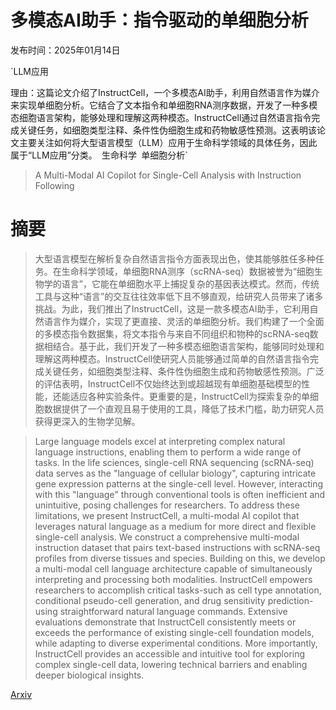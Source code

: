 # 多模态AI助手：指令驱动的单细胞分析

发布时间：2025年01月14日

`LLM应用

理由：这篇论文介绍了InstructCell，一个多模态AI助手，利用自然语言作为媒介来实现单细胞分析。它结合了文本指令和单细胞RNA测序数据，开发了一种多模态细胞语言架构，能够处理和理解这两种模态。InstructCell通过自然语言指令完成关键任务，如细胞类型注释、条件性伪细胞生成和药物敏感性预测。这表明该论文主要关注如何将大型语言模型（LLM）应用于生命科学领域的具体任务，因此属于“LLM应用”分类。` `生命科学` `单细胞分析`

> A Multi-Modal AI Copilot for Single-Cell Analysis with Instruction Following

# 摘要

> 大型语言模型在解析复杂自然语言指令方面表现出色，使其能够胜任多种任务。在生命科学领域，单细胞RNA测序（scRNA-seq）数据被誉为“细胞生物学的语言”，它能在单细胞水平上捕捉复杂的基因表达模式。然而，传统工具与这种“语言”的交互往往效率低下且不够直观，给研究人员带来了诸多挑战。为此，我们推出了InstructCell，这是一款多模态AI助手，它利用自然语言作为媒介，实现了更直接、灵活的单细胞分析。我们构建了一个全面的多模态指令数据集，将文本指令与来自不同组织和物种的scRNA-seq数据相结合。基于此，我们开发了一种多模态细胞语言架构，能够同时处理和理解这两种模态。InstructCell使研究人员能够通过简单的自然语言指令完成关键任务，如细胞类型注释、条件性伪细胞生成和药物敏感性预测。广泛的评估表明，InstructCell不仅始终达到或超越现有单细胞基础模型的性能，还能适应各种实验条件。更重要的是，InstructCell为探索复杂的单细胞数据提供了一个直观且易于使用的工具，降低了技术门槛，助力研究人员获得更深入的生物学见解。

> Large language models excel at interpreting complex natural language instructions, enabling them to perform a wide range of tasks. In the life sciences, single-cell RNA sequencing (scRNA-seq) data serves as the "language of cellular biology", capturing intricate gene expression patterns at the single-cell level. However, interacting with this "language" through conventional tools is often inefficient and unintuitive, posing challenges for researchers. To address these limitations, we present InstructCell, a multi-modal AI copilot that leverages natural language as a medium for more direct and flexible single-cell analysis. We construct a comprehensive multi-modal instruction dataset that pairs text-based instructions with scRNA-seq profiles from diverse tissues and species. Building on this, we develop a multi-modal cell language architecture capable of simultaneously interpreting and processing both modalities. InstructCell empowers researchers to accomplish critical tasks-such as cell type annotation, conditional pseudo-cell generation, and drug sensitivity prediction-using straightforward natural language commands. Extensive evaluations demonstrate that InstructCell consistently meets or exceeds the performance of existing single-cell foundation models, while adapting to diverse experimental conditions. More importantly, InstructCell provides an accessible and intuitive tool for exploring complex single-cell data, lowering technical barriers and enabling deeper biological insights.

[Arxiv](https://arxiv.org/abs/2501.08187)